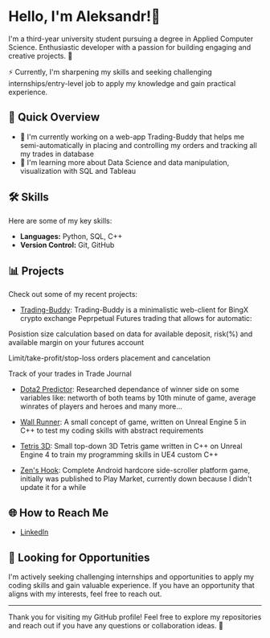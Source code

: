 # Hello, I'm Aleksandr!👋

I'm a third-year university student pursuing a degree in Applied Computer Science. Enthusiastic developer with a passion for building engaging and creative projects. 🐍

⚡ Currently, I'm sharpening my skills and seeking challenging internships/entry-level job to apply my knowledge and gain practical experience.

## 🚀 Quick Overview

- 🔭 I'm currently working on a web-app Trading-Buddy that helps me semi-automatically in placing and controlling my orders and tracking all my trades in database
- 🌱 I'm learning more about Data Science and data manipulation, visualization with SQL and Tableau

## 🛠️ Skills

Here are some of my key skills:

- **Languages:** Python, SQL, C++
- **Version Control:** Git, GitHub

## 📊 Projects

Check out some of my recent projects:

- [Trading-Buddy](https://github.com/avtorgenii/Trading-Buddy): Trading-Buddy is a minimalistic web-client for BingX crypto exchange Peprpetual Futures trading that allows for automatic:

Posistion size calculation based on data for available deposit, risk(%) and available margin on your futures account


Limit/take-profit/stop-loss orders placement and cancelation


Track of your trades in Trade Journal


- [Dota2 Predictor](https://github.com/avtorgenii/Dota2-Predictor): Researched dependance of winner side on some variables like: networth of both teams by 10th minute of game, average winrates of players and heroes and many more...

- [Wall Runner](https://www.youtube.com/watch?v=oX66cVdw-3w): A small concept of game, written on Unreal Engine 5 in C++ to test my coding skills with abstract requirements

- [Tetris 3D](https://github.com/avtorgenii/Tetris): Small top-down 3D Tetris game written in C++ on Unreal Engine 4 to train my programming skills in UE4 custom C++

- [Zen's Hook](https://www.youtube.com/watch?v=eUib09pfA74&t=1s): Complete Android hardcore side-scroller platform game, initially was published to Play Market, currently down because I didn't update it for a while

## 🌐 How to Reach Me

- [LinkedIn](https://www.linkedin.com/in/alshestakov)

## 🤝 Looking for Opportunities

I'm actively seeking challenging internships and opportunities to apply my coding skills and gain valuable experience. If you have an opportunity that aligns with my interests, feel free to reach out.

---

Thank you for visiting my GitHub profile! Feel free to explore my repositories and reach out if you have any questions or collaboration ideas. 🥶
